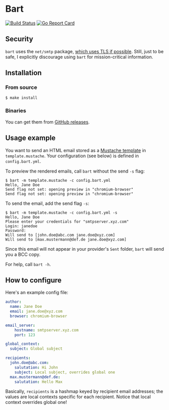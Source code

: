 # Bart

[![Build Status](https://travis-ci.org/mp4096/bart.svg?branch=master)](https://travis-ci.org/mp4096/bart)
[![Go Report Card](https://goreportcard.com/badge/github.com/mp4096/bart)](https://goreportcard.com/report/github.com/mp4096/bart)


## Security

`bart` uses the `net/smtp` package,
[which uses TLS if possible](https://golang.org/pkg/net/smtp/#SendMail).
Still, just to be safe, I explicitly discourage using `bart` for mission-critical information.

## Installation

### From source

```
$ make install
```

### Binaries

You can get them from [GitHub releases](https://github.com/mp4096/bart/releases).


## Usage example

You want to send an HTML email stored as a [Mustache template](https://mustache.github.io/) in `template.mustache`.
Your configuration (see below) is defined in `config.bart.yml`.

To preview the rendered emails, call `bart` without the send `-s` flag:

```
$ bart -m template.mustache -c config.bart.yml
Hello, Jane Doe
Send flag not set: opening preview in "chromium-browser"
Send flag not set: opening preview in "chromium-browser"
```

To send the email, add the send flag `-s`:

```
$ bart -m template.mustache -c config.bart.yml -s
Hello, Jane Doe
Please enter your credentials for "smtpserver.xyz.com"
Login: janedoe
Password:
Will send to [john.doe@abc.com jane.doe@xyz.com]
Will send to [max.mustermann@def.de jane.doe@xyz.com]
```

Since this email will not appear in your provider's `Sent` folder,
`bart` will send you a BCC copy.

For help, call `bart -h`.

## How to configure

Here's an example config file:

```yaml
author:
  name: Jane Doe
  email: jane.doe@xyz.com
  browser: chromium-browser

email_server:
    hostname: smtpserver.xyz.com
    port: 123

global_context:
  subject: Global subject

recipients:
  john.doe@abc.com:
    salutation: Hi John
    subject: Local subject, overrides global one
  max.mustermann@def.de:
    salutation: Hello Max
```

Basically, `recipients` is a hashmap keyed by recipient email addresses;
the values are local contexts specific for each recipient.
Notice that local context overrides global one!
